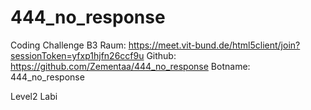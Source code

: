 # 444_no_response
Coding Challenge
B3 Raum: https://meet.vit-bund.de/html5client/join?sessionToken=yfxp1hjfn26ccf9u
Github: https://github.com/Zementaa/444_no_response
Botname: 444_no_response


Level2 Labi
